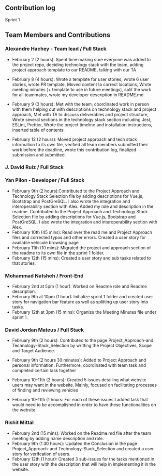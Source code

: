 ## Contribution log 
Sprint 1

## Team Members and Contributions

### Alexandre Hachey - Team lead / Full Stack
- February 2 (2 hours): Spent time making sure everyone was added to the project repo, deciding technology stack with the team, adding project approach template to our README, talking with our TA

- February 8 (4 hours): Wrote a template for user stories, wrote 6 user stories, wrote PR template, Moved content to correct locations, Wrote meeting minutes (+ template to use in future meetings), split the work for all teammates, wrote my developer description in README.md

- February 9 (3 hours): Met with the team, coordinated work in person with them helping out with descriptions on technology stack and project approach, Met with TA to discuss deliverables and project structure, Wrote several sections in the technology stack section including Jest, ESLint, Prettier, Wrote the project timeline and installation instructions, inserted table of contents.

- February 12 (2 hours): Moved project approach and tech stack information to its own file, verified all team members submitted their work before the deadline, wrote this contribution log, finalized submission and submitted.


### J. David Ruiz / Full Stack



### Yan Pilon - Developer / Full Stack
- February 9th (2 hours):Contributed to the Project Approach and Technology Stack Selection file by adding descriptions for Vue.js, Bootstrap and PostGreSQL. I also wrote     the integration and interoperability section with Alex. Added my role and description in the readme. Contributed to the Project Approach and Technology Stack       Selection file by adding descriptions for Vue.js, Bootstrap and PostGreSQL. I also wrote the integration and interoperability section with Alex.
- February 10th (45 mins): Read over the read me and Project Approach files and corrected typos and other errors. Created a user story for available vehicule browsing page
- February 11th (10 mins): Migrated the project and approach section of the readme to its own file in the sprint 1 folder.
- February 12th (15 mins): Created a user story and sub tasks related to that stories.

### Mohammad Natsheh / Front-End
- February 2nd at 5pm (1 hour): Worked on Readme role and Readme description.
- February 9th at 10pm (1 hour): Initialize sprint 1 folder and created user story for navigation bar feature as well as splitting up user story into tasks.
- February 12th at 3pm (15 mins): Organize the Meeting Minutes file under sprint 1.


### David Jordan Mateus / Full Stack
- February 9th (2 hours): Contributed to the page Project_Approach-and Technology-Stack_Selection by writting the Project Objectives, Scope and Target Audience.
  
- February 9th (2 hours 30 minutes): Added to Project Approach and personal information. Furthermore, coordinated with team task and completed certain task together

- February 10-11th (2 hours): Created 5 issues detailing what website users may want in the website. Mainly, focused on facilitating processes of finding and reviewing vehicles
  
- February 10-11th (1 hours: For each of these issues I added task that would need to be accomplished in order to have these functionalities on the website.

### Rishit Mittal
- February 2nd (15 mins): Worked on the Readme.md file after the team meeting by adding name description and role.
- February 9th (1:30 hours): Updated the Conclusion in the page Project_Approach-and Technology-Stack_Selection and created a user story for verifcation of users.
- February 12th (1 hour): Created 3 sub-issues for the tasks mentioned in the user story with the description that will help in implementing it in the website.   


